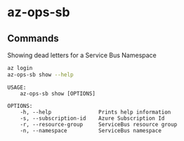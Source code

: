 # az-ops-sb

## Commands

Showing dead letters for a Service Bus Namespace

```sh
az login
az-ops-sb show --help
```

```
USAGE:
    az-ops-sb show [OPTIONS]

OPTIONS:
    -h, --help               Prints help information
    -s, --subscription-id    Azure Subscription Id
    -r, --resource-group     ServiceBus resource group
    -n, --namespace          ServiceBus namespace
```
